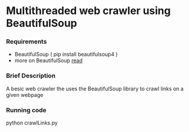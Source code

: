 # Multithreaded web crawler using BeautifulSoup

### Requirements
+ BeautifulSoup ( pip install beautifulsoup4 )
+ more on BeautifulSoup [read](http://www.pythonforbeginners.com/beautifulsoup/beautifulsoup-4-python)

### Brief Description
A besic web crawler the uses the BeautifulSoup library to crawl links on a given webpage

### Running code
python crawlLinks.py
